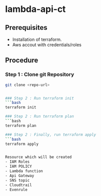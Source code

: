 # lambda-api-ct

## Prerequisites

- Installation of terraform.
- Aws accout with credentials/roles

## Procedure

### Step 1 : Clone git Repository

```bash
git clone <repo-url>


### Step 2 : Run terraform init
```bash
terraform init

### Step 2 : Run terraform plan
```bash
terraform plan

### Step 2 : Finally, run terraform apply
```bash
terraform apply


Resource which will be created
- IAM Roles
- IAM POLICY
- Lambda function
- Api Gateway
- SNS topic
- Cloudtrail
- Evenrule

